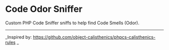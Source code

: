 # Code Odor Sniffer
Custom PHP Code Sniffer sniffs to help find Code Smells (Odor).


----------
_Inspired by: https://github.com/object-calisthenics/phpcs-calisthenics-rules _
